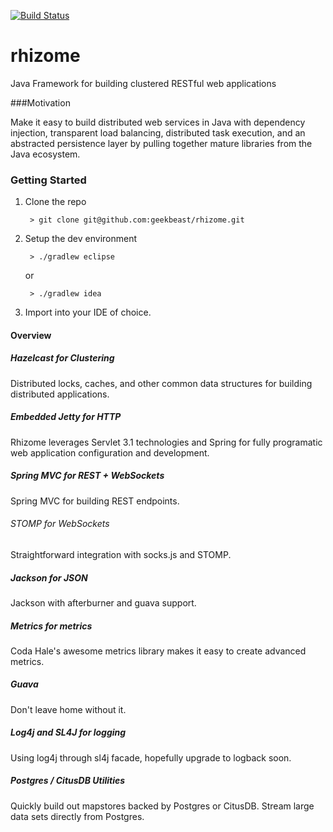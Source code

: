 [![Build Status](https://travis-ci.org/geekbeast/rhizome.svg?branch=develop)](https://travis-ci.org/geekbeast/rhizome)

rhizome
=======

Java Framework for building clustered RESTful web applications

###Motivation

Make it easy to build distributed web services in Java with dependency injection, transparent load balancing, distributed task execution, and an abstracted persistence layer by pulling together mature libraries from the Java ecosystem.

### Getting Started

1. Clone the repo

		> git clone git@github.com:geekbeast/rhizome.git

2. Setup the dev environment

		> ./gradlew eclipse

	or

		> ./gradlew idea

3. Import into your IDE of choice.

#### Overview

##### Hazelcast for Clustering

Distributed locks, caches, and other common data structures for building distributed applications.

##### Embedded Jetty for HTTP

Rhizome leverages Servlet 3.1 technologies and Spring for fully programatic web application configuration and development.  

##### Spring MVC for REST + WebSockets

Spring MVC for building REST endpoints.

###### STOMP for WebSockets

Straightforward integration with socks.js and STOMP.

##### Jackson for JSON

Jackson with afterburner and guava support.

##### Metrics for metrics

Coda Hale's awesome metrics library makes it easy to create advanced metrics.

##### Guava

Don't leave home without it.

##### Log4j and SL4J for logging

Using log4j through sl4j facade, hopefully upgrade to logback soon.


##### Postgres / CitusDB Utilities

Quickly build out mapstores backed by Postgres or CitusDB. Stream large data sets directly from Postgres.

